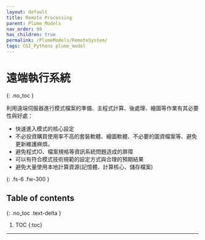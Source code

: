 ```yaml
---
layout: default
title: Remote Processing
parent: Plume Models
nav_order: 99
has_children: true
permalink: /PlumeModels/RemoteSystem/
tags: CGI_Pythons plume_model
---
```


# 遠端執行系統
{: .no_toc }

利用遠端伺服器進行模式檔案的準備、主程式計算、後處理、繪圖等作業有其必要性與好處：
- 快速進入模式的核心設定
- 不必投資購買使用率不高的套裝軟體、繪圖軟體、不必要的圖資檔案等、避免更新維護麻煩。
- 避免程式IO、檔案規格等資訊系統問題造成的屏障
- 可以有符合模式技術規範的設定方式與合理的預期結果
- 避免大量使用本地計算資源(記憶體、計算核心、儲存檔案)

{: .fs-6 .fw-300 }

## Table of contents
{: .no_toc .text-delta }

1. TOC
{:toc}

---



